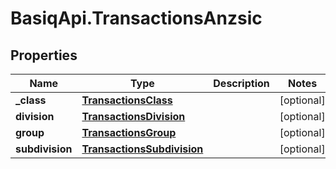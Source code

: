 # BasiqApi.TransactionsAnzsic

## Properties
Name | Type | Description | Notes
------------ | ------------- | ------------- | -------------
**_class** | [**TransactionsClass**](TransactionsClass.md) |  | [optional] 
**division** | [**TransactionsDivision**](TransactionsDivision.md) |  | [optional] 
**group** | [**TransactionsGroup**](TransactionsGroup.md) |  | [optional] 
**subdivision** | [**TransactionsSubdivision**](TransactionsSubdivision.md) |  | [optional] 


